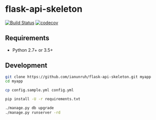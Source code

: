# flask-api-skeleton

[![Build Status](https://travis-ci.org/ianunruh/flask-api-skeleton.svg?branch=master)](https://travis-ci.org/ianunruh/flask-api-skeleton)
[![codecov](https://codecov.io/gh/ianunruh/flask-api-skeleton/branch/master/graph/badge.svg)](https://codecov.io/gh/ianunruh/flask-api-skeleton)

## Requirements

* Python 2.7+ or 3.5+

## Development

```bash
git clone https://github.com/ianunruh/flask-api-skeleton.git myapp
cd myapp

cp config.sample.yml config.yml

pip install -U -r requirements.txt

./manage.py db upgrade
./manage.py runserver -rd
```
